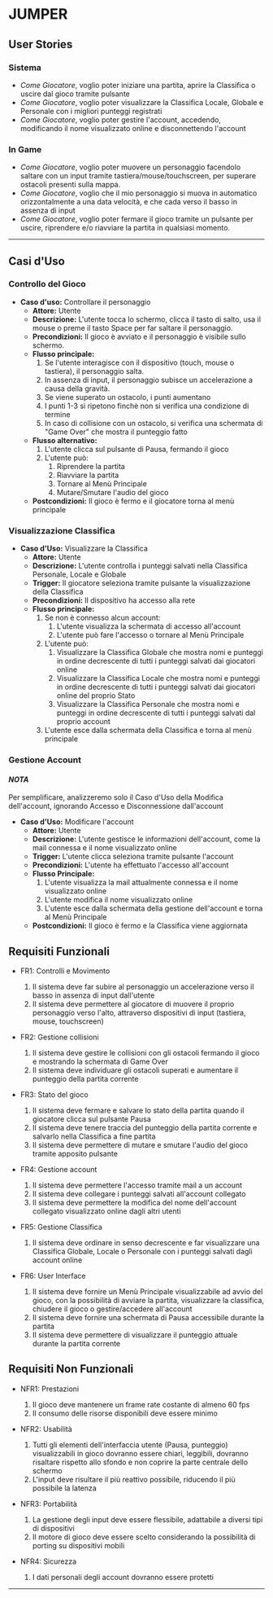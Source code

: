 # JUMPER

## User Stories

### Sistema
- *Come Giocatore*, voglio poter iniziare una partita, aprire la Classifica o uscire dal gioco tramite pulsante
- *Come Giocatore*, voglio poter visualizzare la Classifica Locale, Globale e Personale con i migliori punteggi registrati
- *Come Giocatore*, voglio poter gestire l'account, accedendo, modificando il nome visualizzato online e disconnettendo l'account 

### In Game
- *Come Giocatore*, voglio poter muovere un personaggio facendolo saltare con un input tramite tastiera/mouse/touchscreen, per superare ostacoli presenti sulla mappa.
- *Come Giocatore*, voglio che il mio personaggio si muova in automatico orizzontalmente a una data velocità, e che cada verso il basso in assenza di input
- *Come Giocatore*, voglio poter fermare il gioco tramite un pulsante per uscire, riprendere e/o riavviare la partita in qualsiasi momento.

---

## Casi d'Uso

### Controllo del Gioco

- **Caso d'uso:** Controllare il personaggio
    - **Attore:** Utente
    - **Descrizione:** L'utente tocca lo schermo, clicca il tasto di salto, usa il mouse o preme il tasto Space per far saltare il personaggio.
    - **Precondizioni:** Il gioco è avviato e il personaggio è visibile sullo schermo.
    - **Flusso principale:**
        1. Se l'utente interagisce con il dispositivo (touch, mouse o tastiera), il personaggio salta.
        2. In assenza di input, il personaggio subisce un accelerazione a causa della gravità.
        3. Se viene superato un ostacolo, i punti aumentano
        4. I punti 1-3 si ripetono finchè non si verifica una condizione di termine
        5. In caso di collisione con un ostacolo, si verifica una schermata di "Game Over" che mostra il punteggio fatto
    - **Flusso alternativo:**
        1. L'utente clicca sul pulsante di Pausa, fermando il gioco
        2. L'utente può:
            1. Riprendere la partita
            2. Riavviare la partita
            3. Tornare al Menù Principale
            4. Mutare/Smutare l'audio del gioco
    - **Postcondizioni:** Il gioco è fermo e il giocatore torna al menù principale


### Visualizzazione Classifica

- **Caso d'Uso:** Visualizzare la Classifica
    - **Attore:** Utente
    - **Descrizione:** L'utente controlla i punteggi salvati nella Classifica Personale, Locale e Globale
    - **Trigger:** Il giocatore seleziona tramite pulsante la visualizzazione della Classifica
    - **Precondizioni:** Il dispositivo ha accesso alla rete
    - **Flusso principale:**
        1. Se non è connesso alcun account:
            1. L'utente visualizza la schermata di accesso all'account
            2. L'utente può fare l'accesso o tornare al Menù Principale
        2. L'utente può:
            1. Visualizzare la Classifica Globale che mostra nomi e punteggi in ordine decrescente di tutti i punteggi salvati dai giocatori online
            2. Visualizzare la Classifica Locale che mostra nomi e punteggi in ordine decrescente di tutti i punteggi salvati dai giocatori online del proprio Stato
            3. Visualizzare la Classifica Personale che mostra nomi e punteggi in ordine decrescente di tutti i punteggi salvati dal proprio account
        3. L'utente esce dalla schermata della Classifica e torna al menù principale


### Gestione Account

#### *NOTA*
Per semplificare, analizzeremo solo il Caso d'Uso della Modifica dell'account, ignorando Accesso e Disconnessione dall'account
- **Caso d'Uso:** Modificare l'account
    - **Attore:** Utente
    - **Descrizione:** L'utente gestisce le informazioni dell'account, come la mail connessa e il nome visualizzato online
    - **Trigger:** L'utente clicca seleziona tramite pulsante l'account
    - **Precondizioni:** L'utente ha effettuato l'accesso all'account
    - **Flusso Principale:**
        1. L'utente visualizza la mail attualmente connessa e il nome visualizzato online
        2. L'utente modifica il nome visualizzato online
        3. L'utente esce dalla schermata della gestione dell'account e torna al Menù Principale
    - **Postcondizioni:** Il gioco è fermo e la Classifica viene aggiornata


## Requisiti Funzionali

- FR1: Controlli e Movimento
    1. Il sistema deve far subire al personaggio un accelerazione verso il basso in assenza di input dall'utente 
    2. Il sistema deve permettere al giocatore di muovere il proprio personaggio verso l'alto, attraverso dispositivi di input (tastiera, mouse, touchscreen)
    
- FR2: Gestione collisioni
    1. Il sistema deve gestire le collisioni con gli ostacoli fermando il gioco e mostrando la schermata di Game Over
    2. Il sistema deve individuare gli ostacoli superati e aumentare il punteggio della partita corrente

- FR3: Stato del gioco
    1. Il sistema deve fermare e salvare lo stato della partita quando il giocatore clicca sul pulsante Pausa
    2. Il sistema deve tenere traccia del punteggio della partita corrente e salvarlo nella Classifica a fine partita
    3. Il sistema deve permettere di mutare e smutare l'audio del gioco tramite apposito pulsante

- FR4: Gestione account
    1. Il sistema deve permettere l'accesso tramite mail a un account
    2. Il sistema deve collegare i punteggi salvati all'account collegato
    3. Il sistema deve permettere la modifica del nome dell'account collegato visualizzato online dagli altri utenti
    
- FR5: Gestione Classifica
    1. Il sistema deve ordinare in senso decrescente e far visualizzare una Classifica Globale, Locale o Personale con i punteggi salvati dagli account online

- FR6: User Interface
    1. Il sistema deve fornire un Menù Principale visualizzabile ad avvio del gioco, con la possibilità di avviare la partita, visualizzare la classifica, chiudere il gioco o gestire/accedere all'account
    2. Il sistema deve fornire una schermata di Pausa accessibile durante la partita
    3. Il sistema deve permettere di visualizzare il punteggio attuale durante la partita corrente

## Requisiti Non Funzionali

- NFR1: Prestazioni
    1. Il gioco deve mantenere un frame rate costante di almeno 60 fps
    2. Il consumo delle risorse disponibili deve essere minimo

- NFR2: Usabilità
    1. Tutti gli elementi dell'interfaccia utente (Pausa, punteggio) visualizzabili in gioco dovranno essere chiari, leggibili, dovranno risaltare rispetto allo sfondo e non coprire la parte centrale dello schermo
    2. L'input deve risultare il più reattivo possibile, riducendo il più possibile la latenza

- NFR3: Portabilità
    1. La gestione degli input deve essere flessibile, adattabile a diversi tipi di dispositivi
    2. Il motore di gioco deve essere scelto considerando la possibilità di porting su dispositivi mobili

- NFR4: Sicurezza
    1. I dati personali degli account dovranno essere protetti

---